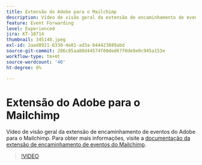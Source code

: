 ```yaml
---
title: Extensão do Adobe para o Mailchimp
description: Vídeo de visão geral da extensão de encaminhamento de eventos do Adobe para o Mailchimp.
feature: Event Forwarding
level: Experienced
jira: KT-10714
thumbnail: 345140.jpeg
exl-id: 2aad8921-6330-4e81-ad3a-044423889abd
source-git-commit: 286c85aa88d44574f00ded67f0de8e0c945a153e
workflow-type: tm+mt
source-wordcount: '40'
ht-degree: 0%

---
```


# Extensão do Adobe para o Mailchimp

Vídeo de visão geral da extensão de encaminhamento de eventos do Adobe para o Mailchimp. Para obter mais informações, visite a [documentação da extensão de encaminhamento de eventos do Mailchimp](https://experienceleague.adobe.com/docs/experience-platform/tags/extensions/adobe/mailchimp-edge/overview.html?lang=pt-BR).

>[!VIDEO](https://video.tv.adobe.com/v/3412574/?learn=on&enablevpops&captions=por_br)
